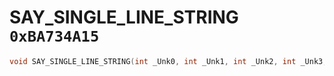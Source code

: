# SAY_SINGLE_LINE_STRING `0xBA734A15`

```cpp
void SAY_SINGLE_LINE_STRING(int _Unk0, int _Unk1, int _Unk2, int _Unk3, int _Unk4, int _Unk5, int _Unk6, int _Unk7);
```